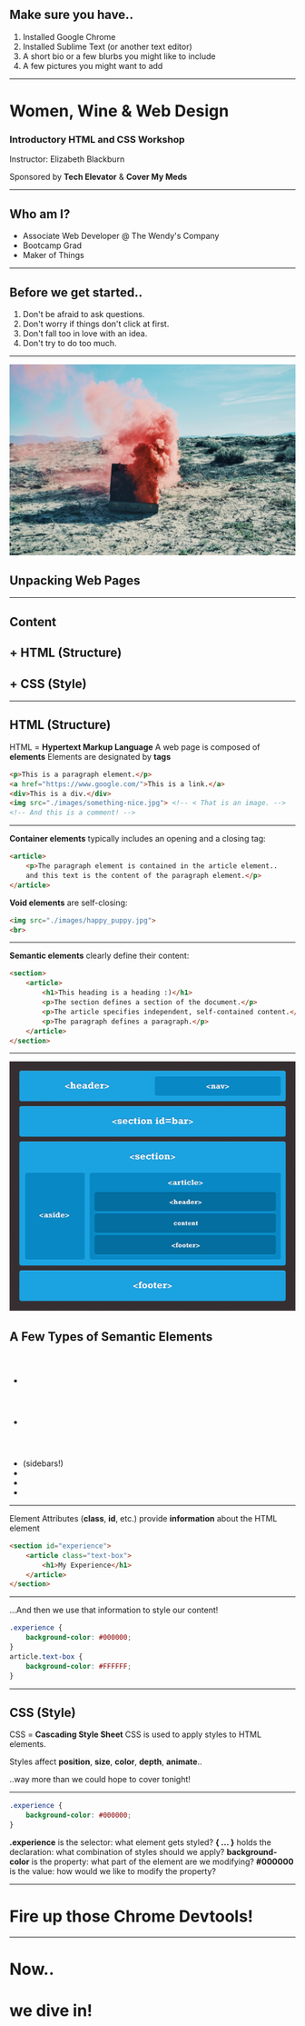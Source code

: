 
## Make sure you have..

1. Installed Google Chrome
2. Installed Sublime Text (or another text editor)
3. A short bio or a few blurbs you might like to include
4. A few pictures you might want to add

---

# Women, Wine & Web Design

### Introductory HTML and CSS Workshop

Instructor: Elizabeth Blackburn

Sponsored by **Tech Elevator** & **Cover My Meds**

---

## Who am I?

* Associate Web Developer @ The Wendy's Company
* Bootcamp Grad
* Maker of Things

---

## Before we get started..

1. Don't be afraid to ask questions.
2. Don't worry if things don't click at first.
3. Don't fall too in love with an idea.
4. Don't try to do too much.

---

![](./portfolio/images/stock-images/pink-smoke-suitcase.jpg)
## Unpacking Web Pages

---

## Content 
## + HTML (**Structure**)
## + CSS (**Style**)

---

## HTML (Structure)

HTML = **Hypertext Markup Language**
A web page is composed of **elements**
Elements are designated by **tags**

```html
<p>This is a paragraph element.</p>
<a href="https://www.google.com/">This is a link.</a>
<div>This is a div.</div>
<img src="./images/something-nice.jpg"> <!-- < That is an image. -->
<!-- And this is a comment! -->
```

---

**Container elements** typically includes an opening and a closing tag:

```html
<article>
	<p>The paragraph element is contained in the article element..
	and this text is the content of the paragraph element.</p>
</article>
```

**Void elements** are self-closing:

```html
<img src="./images/happy_puppy.jpg">
<br>

```
---

**Semantic elements** clearly define their content:

```html
<section>
	<article>
		<h1>This heading is a heading :)</h1>
		<p>The section defines a section of the document.</p>
		<p>The article specifies independent, self-contained content.</p>
		<p>The paragraph defines a paragraph.</p>
	</article>
</section>
```

---

![left filtered](./portfolio/images/presentation-images/html5-structure.gif)

## A Few Types of Semantic Elements
* <header></header>
* <nav></nav>
* <aside></aside> (sidebars!)
* <section></section>
* <article></article>
* <footer></footer>

---

Element Attributes (**class**, **id**, etc.) provide **information** about the HTML element

```html
<section id="experience">
	<article class="text-box">
		<h1>My Experience</h1>
	</article>
</section>
```

---
...And then we use that information to style our content!

```css
.experience {
	background-color: #000000;
}
article.text-box {
	background-color: #FFFFFF;
}
```

---

## CSS (Style)

CSS = **Cascading Style Sheet**
CSS is used to apply styles to HTML elements.

Styles affect **position**, **size**, **color**, **depth**, **animate**..

..way more than we could hope to cover tonight!

---

```css
.experience {
	background-color: #000000;
}
```

**.experience** is the selector: what element gets styled?
**{ ... }** holds the declaration: what combination of styles should we apply?
**background-color** is the property: what part of the element are we modifying?
**#000000** is the value: how would we like to modify the property?

---

# Fire up those Chrome Devtools!

---

# Now.. 
# we dive in!

